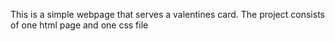 This is a simple webpage that serves a valentines card. The project consists of one html page and one css file
